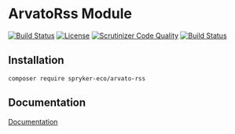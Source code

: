 # ArvatoRss Module

[![Build Status](https://travis-ci.org/spryker-eco/arvato-rss.svg?branch=master)](https://travis-ci.org/spryker-eco/arvato-rss)
[![License](https://img.shields.io/github/license/spryker-eco/arvato-rss.svg?b=master)](https://github.com/spryker-eco/arvato-rss)
[![Scrutinizer Code Quality](https://scrutinizer-ci.com/g/spryker-eco/arvato-rss/badges/quality-score.png?b=master)](https://scrutinizer-ci.com/g/spryker-eco/arvato-rss/?branch=master)
[![Build Status](https://scrutinizer-ci.com/g/spryker-eco/arvato-rss/badges/build.png?b=master)](https://scrutinizer-ci.com/g/spryker-eco/arvato-rss/build-status/master)

## Installation

```
composer require spryker-eco/arvato-rss
```

## Documentation

[Documentation](https://documentation.spryker.com/industry_partners/payment/arvato/arvato.htm)
